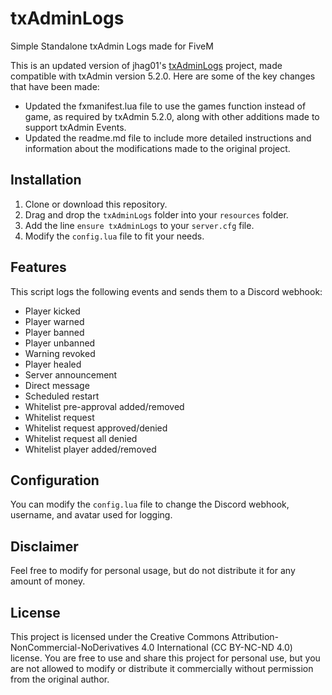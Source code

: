 # txAdminLogs
Simple Standalone txAdmin Logs made for FiveM

This is an updated version of jhag01's [txAdminLogs](https://github.com/jhag01/txAdminLogs) project, made compatible with txAdmin version 5.2.0. Here are some of the key changes that have been made:

- Updated the fxmanifest.lua file to use the games function instead of game, as required by txAdmin 5.2.0, along with other additions made to support txAdmin Events.
- Updated the readme.md file to include more detailed instructions and information about the modifications made to the original project.

## Installation

1. Clone or download this repository.
2. Drag and drop the `txAdminLogs` folder into your `resources` folder.
3. Add the line `ensure txAdminLogs` to your `server.cfg` file.
4. Modify the `config.lua` file to fit your needs.

## Features

This script logs the following events and sends them to a Discord webhook:
- Player kicked
- Player warned
- Player banned
- Player unbanned
- Warning revoked
- Player healed
- Server announcement
- Direct message
- Scheduled restart
- Whitelist pre-approval added/removed
- Whitelist request
- Whitelist request approved/denied
- Whitelist request all denied
- Whitelist player added/removed

## Configuration

You can modify the `config.lua` file to change the Discord webhook, username, and avatar used for logging.

## Disclaimer

Feel free to modify for personal usage, but do not distribute it for any amount of money.

## License

This project is licensed under the Creative Commons Attribution-NonCommercial-NoDerivatives 4.0 International (CC BY-NC-ND 4.0) license. You are free to use and share this project for personal use, but you are not allowed to modify or distribute it commercially without permission from the original author.
